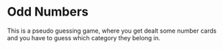 # Odd Numbers

This is a pseudo guessing game, where you get dealt some number cards and you have to guess which category they belong in.
